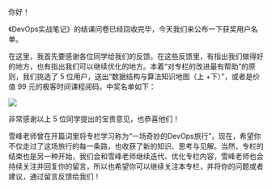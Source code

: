 你好！

《DevOps实战笔记》的结课问卷已经回收完毕，今天我们来公布一下获奖用户名单。

在这里，我首先要感谢各位同学给我们的反馈。在这些反馈里，有指出我们做得好的地方，也有指出我们可以继续优化的地方。本着“对专栏的改进最有帮助”的原则，我们挑选了 5 位用户，送出“数据结构与算法知识地图（上 +下）”，或者是价值 99 元的极客时间课程阅码。中奖名单如下：

![](https://static001.geekbang.org/resource/image/63/4f/631ffe83d321f53e50b18928785d7c4f.jpg?wh=2805*1905)

非常感谢以上 5 位同学提出的宝贵意见，也恭喜他们！

雪峰老师曾在开篇词里将专栏学习称为“一场奇妙的DevOps旅行”，现在，希望你不仅走过了这场旅行的每一条路，也收获了新的知识、思考与见解。当然，专栏的结束也是另一种开始，我们会和雪峰老师继续迭代、优化专栏内容，雪峰老师也会持续关注并回复你的留言，所以也希望你可以继续关注本专栏，并将你的问题或者建议，通过留言反馈给我们！